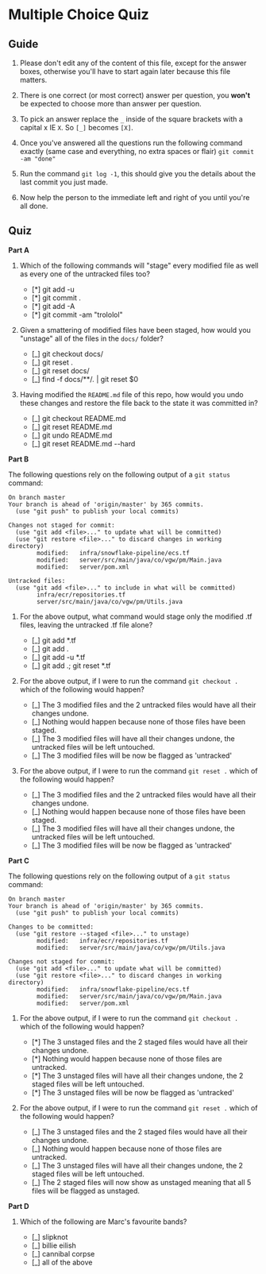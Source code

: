 # Multiple Choice Quiz

## Guide

1. Please don't edit any of the content of this file, except for the answer boxes, otherwise you'll have to start again later because this file matters.

2. There is one correct (or most correct) answer per question, you **won't** be expected to choose more than answer per question.

3. To pick an answer replace the `_` inside of the square brackets with a capital x IE `X`. So `[_]` becomes `[X]`.

4. Once you've answered all the questions run the following command exactly (same case and everything, no extra spaces or flair) `git commit -am "done"`

5. Run the command `git log -1`, this should give you the details about the last commit you just made.

6. Now help the person to the immediate left and right of you until you're all done.

## Quiz

**Part A**

1. Which of the following commands will "stage" every modified file as well as every one of the untracked files too?

   - [*] git add -u
   - [*] git commit .
   - [*] git add -A
   - [*] git commit -am "trololol"

2. Given a smattering of modified files have been staged, how would you "unstage" all of the files in the `docs/` folder?

   - [_] git checkout docs/
   - [_] git reset .
   - [_] git reset docs/
   - [_] find -f docs/**/*.* | git reset $0

3. Having modified the `README.md` file of this repo, how would you undo these changes and restore the file back to the state it was committed in?

   - [_] git checkout README.md
   - [_] git reset README.md
   - [_] git undo README.md
   - [_] git reset README.md --hard

**Part B**

The following questions rely on the following output of a `git status` command:

```
On branch master
Your branch is ahead of 'origin/master' by 365 commits.
  (use "git push" to publish your local commits)

Changes not staged for commit:
  (use "git add <file>..." to update what will be committed)
  (use "git restore <file>..." to discard changes in working directory)
        modified:   infra/snowflake-pipeline/ecs.tf
        modified:   server/src/main/java/co/vgw/pm/Main.java
        modified:   server/pom.xml

Untracked files:
  (use "git add <file>..." to include in what will be committed)
        infra/ecr/repositories.tf
        server/src/main/java/co/vgw/pm/Utils.java
```

1. For the above output, what command would stage only the modified .tf files, leaving the untracked .tf file alone?

   - [_] git add *.tf
   - [_] git add .
   - [_] git add -u *.tf
   - [_] git add .; git reset *.tf

2. For the above output, if I were to run the command `git checkout .` which of the following would happen?

   - [_] The 3 modified files and the 2 untracked files would have all their changes undone.
   - [_] Nothing would happen because none of those files have been staged.
   - [_] The 3 modified files will have all their changes undone, the untracked files will be left untouched.
   - [_] The 3 modified files will be now be flagged as 'untracked'

3. For the above output, if I were to run the command `git reset .` which of the following would happen?

   - [_] The 3 modified files and the 2 untracked files would have all their changes undone.
   - [_] Nothing would happen because none of those files have been staged.
   - [_] The 3 modified files will have all their changes undone, the untracked files will be left untouched.
   - [_] The 3 modified files will be now be flagged as 'untracked'

**Part C**

The following questions rely on the following output of a `git status` command:

```
On branch master
Your branch is ahead of 'origin/master' by 365 commits.
  (use "git push" to publish your local commits)

Changes to be committed:
  (use "git restore --staged <file>..." to unstage)
        modified:   infra/ecr/repositories.tf
        modified:   server/src/main/java/co/vgw/pm/Utils.java

Changes not staged for commit:
  (use "git add <file>..." to update what will be committed)
  (use "git restore <file>..." to discard changes in working directory)
        modified:   infra/snowflake-pipeline/ecs.tf
        modified:   server/src/main/java/co/vgw/pm/Main.java
        modified:   server/pom.xml
```

1. For the above output, if I were to run the command `git checkout .` which of the following would happen?

   - [*] The 3 unstaged files and the 2 staged files would have all their changes undone.
   - [*] Nothing would happen because none of those files are untracked.
   - [*] The 3 unstaged files will have all their changes undone, the 2 staged files will be left untouched.
   - [*] The 3 unstaged files will be now be flagged as 'untracked'

2. For the above output, if I were to run the command `git reset .` which of the following would happen?

   - [_] The 3 unstaged files and the 2 staged files would have all their changes undone.
   - [_] Nothing would happen because none of those files are untracked.
   - [_] The 3 unstaged files will have all their changes undone, the 2 staged files will be left untouched.
   - [_] The 2 staged files will now show as unstaged meaning that all 5 files will be flagged as unstaged.


**Part D**

1. Which of the following are Marc's favourite bands?

   - [_] slipknot
   - [_] billie eilish
   - [_] cannibal corpse
   - [_] all of the above
